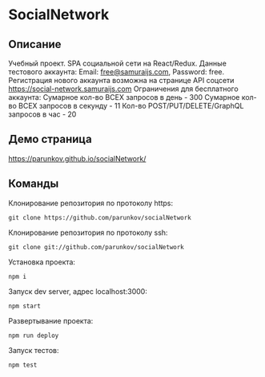 # SocialNetwork

## Описание

Учебный проект. SPA социальной сети на React/Redux. Данные тестового аккаунта: Email: free@samuraijs.com, Password: free. Регистрация нового аккаунта возможна на странице API соцсети https://social-network.samuraijs.com
Ограничения для бесплатного аккаунта:
Сумарное кол-во ВСЕХ запросов в день - 300
Сумарное кол-во ВСЕХ запросов в секунду - 11
Кол-во POST/PUT/DELETE/GraphQL запросов в час - 20

## Демо страница

https://parunkov.github.io/socialNetwork/

## Команды

Клонирование репозитория по протоколу https:

    git clone https://github.com/parunkov/socialNetwork

Клонирование репозитория по протоколу ssh:

    git clone git://github.com/parunkov/socialNetwork

Установка проекта:
    
    npm i

Запуск dev server, адрес localhost:3000:

    npm start

Развертывание проекта:

    npm run deploy

Запуск тестов:

	npm test
